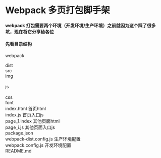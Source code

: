 # Webpack 多页打包脚手架
#### webpack 打包需要两个环境（开发环境/生产环境）之前就因为这个踩了很多坑，现在将它分享给各位
#### 先看目录结构
  webpack
  
dist<br/>
src<br/>
  img<br/>       
  js<br/>       
  css<br/>
font<br/>
index.html 首页html<br/>
index.js 首页入口js<br/>
page_1.index 其他页面html<br/>
page_i.js 其他页面入口js<br/>
package.json<br/>
webpack-dist.config.js 生产环境配置<br/>
webpack.config.js 开发环境配置<br/>
README.md<br/>
    
